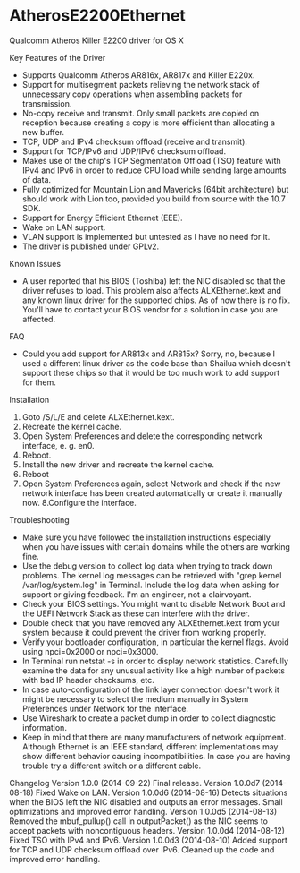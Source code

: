 AtherosE2200Ethernet
====================

Qualcomm Atheros Killer E2200 driver for OS X

Key Features of the Driver
  - Supports Qualcomm Atheros AR816x, AR817x and Killer E220x.
  - Support for multisegment packets relieving the network stack of unnecessary copy operations when assembling packets for transmission.
  - No-copy receive and transmit. Only small packets are copied on reception because creating a copy is more efficient than allocating a new buffer.
  - TCP, UDP and IPv4 checksum offload (receive and transmit).
  - Support for TCP/IPv6 and UDP/IPv6 checksum offload.
  - Makes use of the chip's TCP Segmentation Offload (TSO) feature with IPv4 and IPv6 in order to reduce CPU load while sending large amounts of data.
  - Fully optimized for Mountain Lion and Mavericks (64bit architecture) but should work with Lion too, provided you build from source with the 10.7 SDK.
  - Support for Energy Efficient Ethernet (EEE).
  - Wake on LAN support.
  - VLAN support is implemented but untested as I have no need for it.
  - The driver is published under GPLv2.

Known Issues
  - A user reported that his BIOS (Toshiba) left the NIC disabled so that the driver refuses to load. This problem also affects ALXEthernet.kext and any known linux driver for the supported chips. As of now there is no fix. You'll have to contact your BIOS vendor for a solution in case you are affected.

FAQ
  - Could you add support for AR813x and AR815x? Sorry, no, because I used a different linux driver as the code base than Shailua which doesn't support these chips so that it would be too much work to add support for them.

Installation
  1. Goto /S/L/E and delete ALXEthernet.kext.
  2. Recreate the kernel cache.
  3. Open System Preferences and delete the corresponding network interface, e. g. en0.
  4. Reboot.
  5. Install the new driver and recreate the kernel cache.
  6. Reboot
  7. Open System Preferences again, select Network and check if the new network interface has been created automatically or create it manually now.
  8.Configure the interface.

Troubleshooting
  - Make sure you have followed the installation instructions especially when you have issues with certain domains while the others are working fine.
  - Use the debug version to collect log data when trying to track down problems. The kernel log messages can be retrieved with "grep kernel /var/log/system.log" in Terminal. Include the log data when asking for support or giving feedback. I'm an engineer, not a clairvoyant.
  - Check your BIOS settings. You might want to disable Network Boot and the UEFI Network Stack as these can interfere with the driver.
  - Double check that you have removed any ALXEthernet.kext from your system because it could prevent the driver from working properly.
  - Verify your bootloader configuration, in particular the kernel flags. Avoid using npci=0x2000 or npci=0x3000. 
  - In Terminal run netstat -s in order to display network statistics. Carefully examine the data for any unusual activity like a high number of packets with bad IP header checksums, etc.
  - In case auto-configuration of the link layer connection doesn't work it might be necessary to select the medium manually in System Preferences under Network for the interface.
  - Use Wireshark to create a packet dump in order to collect diagnostic information.
  - Keep in mind that there are many manufacturers of network equipment. Although Ethernet is an IEEE standard, different implementations may show different behavior causing incompatibilities. In case you are having trouble try a different switch or a different cable.

Changelog
  Version 1.0.0 (2014-09-22)
    Final release.
  Version 1.0.0d7 (2014-08-18)
    Fixed Wake on LAN.
  Version 1.0.0d6 (2014-08-16)
    Detects situations when the BIOS left the NIC disabled and outputs an error messages.
    Small optimizations and improved error handling.
  Version 1.0.0d5 (2014-08-13)
    Removed the mbuf_pullup() call in outputPacket() as the NIC seems to accept packets with noncontiguous headers.
  Version 1.0.0d4 (2014-08-12)
    Fixed TSO with IPv4 and IPv6.
  Version 1.0.0d3 (2014-08-10)
    Added support for TCP and UDP checksum offload over IPv6.
    Cleaned up the code and improved error handling.

